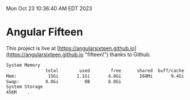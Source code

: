 Mon Oct 23 10:36:40 AM EDT 2023

# Angular Fifteen


This project is live at [https://angularsixteen.github.io](https://angularsixteen.github.io "fifteen!") thanks to Github.

```bash
System Memory
               total        used        free      shared  buff/cache   available
Mem:            15Gi       1.1Gi       4.8Gi       268Mi       9.4Gi        13Gi
Swap:          8.0Gi          0B       8.0Gi
System Storage
456M	.
